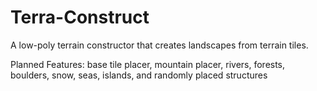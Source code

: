 # Terra-Construct
A low-poly terrain constructor that creates landscapes from terrain tiles.

Planned Features: base tile placer, mountain placer, rivers, forests, boulders, snow, seas, islands, and randomly placed structures
